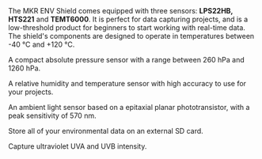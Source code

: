 <FeatureDescription>
The MKR ENV Shield comes equipped with three sensors: <b>LPS22HB, HTS221</b> and <b>TEMT6000</b>. It is perfect for data capturing projects, and is a low-threshold product for beginners to start working with real-time data. The shield's components are designed to operate in temperatures between -40 °C and +120 °C.
</FeatureDescription>

<FeatureList>
<Feature title="Pressure Sensor" image="pressure-sensor">

A compact absolute pressure sensor with a range between 260 hPa and 1260 hPa.
<FeatureWrapper>
  <FeatureLink variant="primary" title="Documentation" url="/tutorials/mkr-env-shield/mkr-env-shield-basic#lps22hb-atmospheric-pressure-sensor"/>
  <FeatureLink variant="secondary" title="Library" url="https://www.arduino.cc/reference/en/libraries/arduino_mkrenv/"/>
</FeatureWrapper>
</Feature>

<Feature title="Humidity / Temperature" image="temperature-sensor">

A relative humidity and temperature sensor with high accuracy to use for your projects.
<FeatureWrapper>
  <FeatureLink variant="primary" title="Documentation" url="/tutorials/mkr-env-shield/mkr-env-shield-basic#hts221-temperature--humidity-sensor"/>
  <FeatureLink variant="secondary" title="Library" url="https://www.arduino.cc/reference/en/libraries/arduino_mkrenv/"/>
</FeatureWrapper>
</Feature>

<Feature title="Light Sensor" image="light-sensor">

An ambient light sensor based on a epitaxial planar phototransistor, with a peak sensitivity of 570 nm.
<FeatureWrapper>

  <FeatureLink variant="primary" title="Documentation" url="/tutorials/mkr-env-shield/mkr-env-shield-basic#temt6000-light-sensor"/>
  <FeatureLink variant="secondary" title="Library" url="https://www.arduino.cc/reference/en/libraries/arduino_mkrenv/"/>
</FeatureWrapper>
</Feature>

<Feature title="Micro SD card slot" image="file-icon">

Store all of your environmental data on an external SD card.

</Feature>

<Feature title="VEML6075 (older versions only)" image="uv-sensor">

Capture ultraviolet UVA and UVB intensity.

</Feature>

</FeatureList>